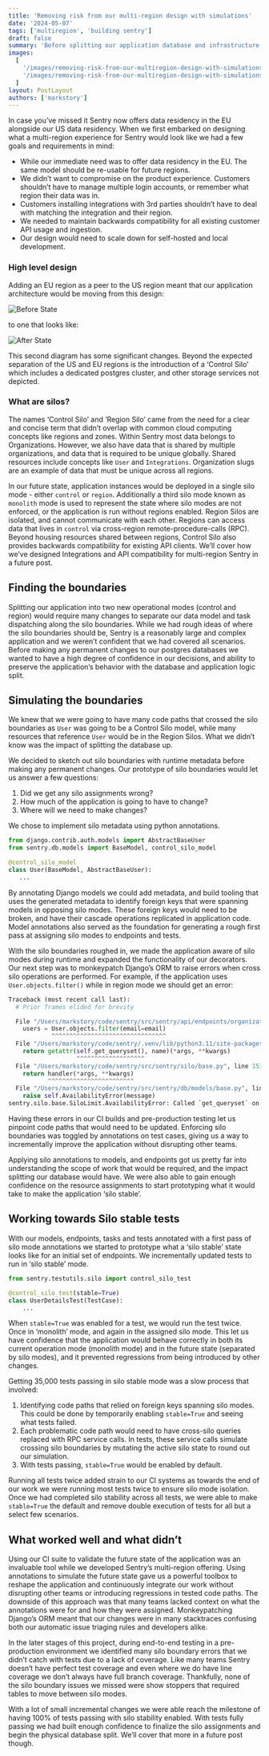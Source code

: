 ```yaml
---
title: 'Removing risk from our multi-region design with simulations'
date: '2024-05-07'
tags: ['multiregion', 'building sentry']
draft: false
summary: 'Before splitting our application database and infrastructure up, we wanted to have confidence in where the boundaries would be.'
images:
  [
    '/images/removing-risk-from-our-multiregion-design-with-simulations/before-state.png',
    '/images/removing-risk-from-our-multiregion-design-with-simulations/after-state.png',
  ]
layout: PostLayout
authors: ['markstory']
---
```


In case you’ve missed it Sentry now offers data residency in the EU alongside our US data residency. When we first embarked on designing what a multi-region experience for Sentry would look like we had a few goals and requirements in mind:

- While our immediate need was to offer data residency in the EU. The same model should be re-usable for future regions.
- We didn’t want to compromise on the product experience. Customers shouldn’t have to manage multiple login accounts, or remember what region their data was in.
- Customers installing integrations with 3rd parties shouldn’t have to deal with matching the integration and their region.
- We needed to maintain backwards compatibility for all existing customer API usage and ingestion.
- Our design would need to scale down for self-hosted and local development.

### High level design

Adding an EU region as a peer to the US region meant that our application architecture would be moving from this design:

![Before State](/images/removing-risk-from-our-multiregion-design-with-simulations/before-state.png)

to one that looks like:

![After State](/images/removing-risk-from-our-multiregion-design-with-simulations/after-state.png)

This second diagram has some significant changes. Beyond the expected separation of the US and EU regions is the introduction of a ‘Control Silo’ which includes a dedicated postgres cluster, and other storage services not depicted.

### What are silos?

The names ‘Control Silo’ and ‘Region Silo’ came from the need for a clear and concise term that didn’t overlap with common cloud computing concepts like regions and zones. Within Sentry most data belongs to Organizations. However, we also have data that is shared by multiple organizations, and data that is required to be unique globally. Shared resources include concepts like `User` and `Integrations`. Organization slugs are an example of data that must be unique across all regions.

In our future state, application instances would be deployed in a single silo mode - either `control` or `region`. Additionally a third silo mode known as `monolith` mode is used to represent the state where silo modes are not enforced, or the application is run without regions enabled. Region Silos are isolated, and cannot communicate with each other. Regions can access data that lives in `control` via cross-region remote-procedure-calls (RPC). Beyond housing resources shared between regions, Control Silo also provides backwards compatibility for existing API clients. We’ll cover how we’ve designed Integrations and API compatibility for multi-region Sentry in a future post.

## Finding the boundaries

Splitting our application into two new operational modes (control and region) would require many changes to separate our data model and task dispatching along the silo boundaries. While we had rough ideas of where the silo boundaries should be, Sentry is a reasonably large and complex application and we weren’t confident that we had covered all scenarios. Before making any permanent changes to our postgres databases we wanted to have a high degree of confidence in our decisions, and ability to preserve the application’s behavior with the database and application logic split.

## Simulating the boundaries

We knew that we were going to have many code paths that crossed the silo boundaries as `User` was going to be a Control Silo model, while many resources that reference `User` would be in the Region Silos. What we didn’t know was the impact of splitting the database up.

We decided to sketch out silo boundaries with runtime metadata before making any permanent changes. Our prototype of silo boundaries would let us answer a few questions:

1. Did we get any silo assignments wrong?
2. How much of the application is going to have to change?
3. Where will we need to make changes?

We chose to implement silo metadata using python annotations.

```python
from django.contrib.auth.models import AbstractBaseUser
from sentry.db.models import BaseModel, control_silo_model

@control_silo_model
class User(BaseModel, AbstractBaseUser):
   ...
```

By annotating Django models we could add metadata, and build tooling that uses the generated metadata to identify foreign keys that were spanning models in opposing silo modes. These foreign keys would need to be broken, and have their cascade operations replicated in application code. Model annotations also served as the foundation for generating a rough first pass at assigning silo modes to endpoints and tests.

With the silo boundaries roughed in, we made the application aware of silo modes during runtime and expanded the functionality of our decorators. Our next step was to monkeypatch Django’s ORM to raise errors when cross silo operations are performed. For example, if the application uses `User.objects.filter()` while in region mode we should get an error:

```python
Traceback (most recent call last):
  # Prior frames elided for brevity

  File "/Users/markstory/code/sentry/src/sentry/api/endpoints/organization_member/index.py", line 119, in validate_email
    users = User.objects.filter(email=email)
            ^^^^^^^^^^^^^^^^^^^^^^^^^^^^^^^^
  File "/Users/markstory/code/sentry/.venv/lib/python3.11/site-packages/django/db/models/manager.py", line 87, in manager_method
    return getattr(self.get_queryset(), name)(*args, **kwargs)
                   ^^^^^^^^^^^^^^^^^^^
  File "/Users/markstory/code/sentry/src/sentry/silo/base.py", line 153, in override
    return handler(*args, **kwargs)
           ^^^^^^^^^^^^^^^^^^^^^^^^
  File "/Users/markstory/code/sentry/src/sentry/db/models/base.py", line 409, in handle
    raise self.AvailabilityError(message)
sentry.silo.base.SiloLimit.AvailabilityError: Called `get_queryset` on server in REGION mode. The model is available only in: MONOLITH, CONTROL
```

Having these errors in our CI builds and pre-production testing let us pinpoint code paths that would need to be updated. Enforcing silo boundaries was toggled by annotations on test cases, giving us a way to incrementally improve the application without disrupting other teams.

Applying silo annotations to models, and endpoints got us pretty far into understanding the scope of work that would be required, and the impact splitting our database would have. We were also able to gain enough confidence on the resource assignments to start prototyping what it would take to make the application ‘silo stable’.

## Working towards Silo stable tests

With our models, endpoints, tasks and tests annotated with a first pass of silo mode annotations we started to prototype what a ‘silo stable’ state looks like for an initial set of endpoints. We incrementally updated tests to run in ‘silo stable’ mode.

```python
from sentry.testutils.silo import control_silo_test

@control_silo_test(stable=True)
class UserDetailsTest(TestCase):
    ...
```

When `stable=True` was enabled for a test, we would run the test twice. Once in ‘monolith’ mode, and again in the assigned silo mode. This let us have confidence that the application would behave correctly in both its current operation mode (monolith mode) and in the future state (separated by silo modes), and it prevented regressions from being introduced by other changes.

Getting 35,000 tests passing in silo stable mode was a slow process that involved:

1. Identifying code paths that relied on foreign keys spanning silo modes. This could be done by temporarily enabling `stable=True` and seeing what tests failed.
2. Each problematic code path would need to have cross-silo queries replaced with RPC service calls. In tests, these service calls simulate crossing silo boundaries by mutating the active silo state to round out our simulation.
3. With tests passing, `stable=True` would be enabled by default.

Running all tests twice added strain to our CI systems as towards the end of our work we were running most tests twice to ensure silo mode isolation. Once we had completed silo stability across all tests, we were able to make `stable=True` the default and remove double execution of tests for all but a select few scenarios.

## What worked well and what didn’t

Using our CI suite to validate the future state of the application was an invaluable tool while we developed Sentry’s multi-region offering. Using annotations to simulate the future state gave us a powerful toolbox to reshape the application and continuously integrate our work without disrupting other teams or introducing regressions in tested code paths. The downside of this approach was that many teams lacked context on what the annotations were for and how they were assigned. Monkeypatching Django’s ORM meant that our changes were in many stacktraces confusing both our automatic issue triaging rules and developers alike.

In the later stages of this project, during end-to-end testing in a pre-production environment we identified many silo boundary errors that we didn’t catch with tests due to a lack of coverage. Like many teams Sentry doesn’t have perfect test coverage and even where we do have line coverage we don’t always have full branch coverage. Thankfully, none of the silo boundary issues we missed were show stoppers that required tables to move between silo modes.

With a lot of small incremental changes we were able reach the milestone of having 100% of tests passing with silo stability enabled. With tests fully passing we had built enough confidence to finalize the silo assignments and begin the physical database split. We’ll cover that more in a future post though.
